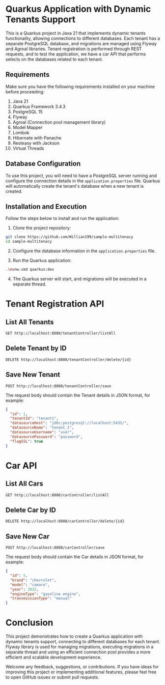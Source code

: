 # Quarkus Application with Dynamic Tenants Support

This is a Quarkus project in Java 21 that implements dynamic tenants functionality, allowing connections to different databases. Each tenant has a separate PostgreSQL database, and migrations are managed using Flyway and Agroal libraries. Tenant registration is performed through REST requests, and to test the application, we have a car API that performs selects on the databases related to each tenant.

## Requirements

Make sure you have the following requirements installed on your machine before proceeding:

1. Java 21
2. Quarkus Framework 3.4.3
3. PostgreSQL 15
4. Flyway
5. Agroal (Connection pool management library)
6. Model Mapper
7. Lombok
8. Hibernate with Panache
9. Resteasy with Jackson
10. Virtual Threads

## Database Configuration

To use this project, you will need to have a PostgreSQL server running and configure the connection details in the `application.properties` file. Quarkus will automatically create the tenant's database when a new tenant is created.

## Installation and Execution

Follow the steps below to install and run the application:

1. Clone the project repository:

```bash
git clone https://github.com/Willian199/sample-multitenacy
cd sample-multitenacy
```

2. Configure the database information in the `application.properties` file.

3. Run the Quarkus application:

```bash
.\mvnw.cmd quarkus:dev 
```

4. The Quarkus server will start, and migrations will be executed in a separate thread.

# Tenant Registration API

## List All Tenants

```
GET http://localhost:8080/tenantController/listAll
```

## Delete Tenant by ID

```
DELETE http://localhost:8080/tenantController/delete/{id}
```

## Save New Tenant

```
POST http://localhost:8080/tenantController/save
```

The request body should contain the Tenant details in JSON format, for example:

```json
{
  "id": 1,
  "tenantId": "tenant1",
  "datasourceHost": "jdbc:postgresql://localhost:5432/",
  "datasourceName": "tenant_1",
  "datasourceUsername": "user",
  "datasourcePassword": "password",
  "flagSSL": true
}
```

# Car API

## List All Cars

```
GET http://localhost:8080/carController/listAll
```

## Delete Car by ID

```
DELETE http://localhost:8080/carController/delete/{id}
```

## Save New Car

```
POST http://localhost:8080/carController/save
```

The request body should contain the Car details in JSON format, for example:

```json
{
  "id": 5,
  "brand": "chevrolet",
  "model": "camaro",
  "year": 2022,
  "engineType": "gasoline engine",
  "transmissionType": "manual"
}
```

# Conclusion
This project demonstrates how to create a Quarkus application with dynamic tenants support, connecting to different databases for each tenant. Flyway library is used for managing migrations, executing migrations in a separate thread and using an efficient connection pool provides a more efficient and scalable development experience.

Welcome any feedback, suggestions, or contributions. If you have ideas for improving this project or implementing additional features, please feel free to open GitHub issues or submit pull requests.

